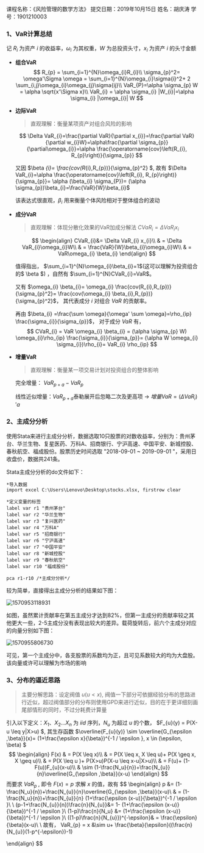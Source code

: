 课程名称：《风险管理的数学方法》
提交日期：2019年10月15日
姓名：胡庆涛
学号：1901210003

### 1、VaR计算总结

记 $R_{i}$ 为资产 $i$ 的收益率，$\omega_{i}$ 为其权重，$W$ 为总投资头寸，$x_{i}$ 为资产 $i$ 的头寸金额

- **组合VaR**
  $$
  R_{p} = \sum_{i=1}^{N}\omega_{i}R_{i}\\
  \sigma_{p}^2= \omega'\Sigma \omega = \sum_{i=1}^{N}\omega_{i}\sigma{i}^2+ 2 \sum_{i,j}\omega_{i}\omega_{j}\sigma{ij}\\
  VaR_{P}=\alpha \sigma_{p} W = \alpha \sqrt{x'\Sigma x}\\
  VaR_{i} = \alpha \sigma_{i} |W_{i}|=\alpha \sigma_{i} |\omega_{i}| W
  $$

- **边际VaR**

  > 直观理解：衡量某项资产对组合风险的影响

  $$
  \Delta VaR_{i}=\frac{\partial VaR}{\partial x_{i}}=\frac{\partial VaR}{\partial w_{i}W}=\alpha\frac{\partial \sigma_{p}}{\partial\omega_{i}}=\alpha \frac{\operatorname{cov}\left(R_{i}, R_{p}\right)}{\sigma_{p}}
  $$

  又因 $\beta _{i}= \frac{cov(R_{i},R_{p})}{\sigma_{p}^2} $, 故有 $\Delta VaR_{i}=\alpha  \frac{\operatorname{cov}\left(R_{i}, R_{p}\right)}{\sigma_{p}}= \alpha (\beta_{i} \sigma_{P})= (\alpha \sigma_{p})\beta_{i}=\frac{VaR}{W}\beta_{i}$ 

  该表达式很直观，$\beta_{i}$ 用来衡量个体风险相对于整体组合的波动

- **成分VaR**

  > 直观理解：体现分散化效果的VaR加成分解法 $CVaR_{i}= \Delta VaR_{i} x_{i}$

  $$
  \begin{align}
  CVaR_{i}&= \Delta VaR_{i} x_{i}\\
  & = \Delta VaR_{i}\omega_{i}W\\
  & = \frac{VaR}{W}\beta_{i}\omega_{i}W\\
  & = VaR\omega_{i} \beta_{i} 
  \end{align}
  $$

  值得指出， $\sum_{i=1}^{N}\omega_{i}\beta_{i}=1$(这可以理解为投资组合的$ \beta $) ，自然有 $\sum_{i=1}^{N}CVaR_{i}=VaR$。
  
  又有 $\omega_{i} \beta_{i}= \omega_{i} \frac{cov(R_{i},R_{p})}{\sigma_{p}^2}= \frac{cov(\omega_{i} \beta_{i},R_{p})}{\sigma_{p}^2}$， 其代表成分 $i$ 对组合 $VaR$ 的贡献率。
  
  再由 $\beta_{i} =\frac{\sum \omega}{\omega' \sum \omega}=\rho_{ip} \frac{\sigma_{i}}{\sigma_{p}}$， 对于成分 $VaR$ 有， 
  $$
  CVaR_{i} = VaR \omega_{i} \beta_{i} = (\alpha \sigma_{p} W) \omega_{i}\rho_{ip} \frac{\sigma_{i}}{\sigma_{p}}= (\alpha W \omega_{i} \sigma_{i})\rho_{i}= VaR_{i} \rho_{ip}
  $$

- **增量VaR**

  > 直观理解：衡量某一项交易计划对投资组合的整体影响

  完全增量： $VaR_{p+a}- VaR_{p}$

  线性近似增量：$VaR_{p+a}$泰勒展开后忽略二次及更高项 -> $增量VaR= (\Delta VaR_{i})'a$

### 2、主成分分析

使用Stata来进行主成分分析，数据选取10只股票的对数收益率，分别为：贵州茅台、华兰生物、复星医药、万科A、招商银行、宁沪高速、中国平安、新城控股、春秋航空、福成股份。股票历史时间选取 "2018-09-01 ~ 2019-09-01 "，采用日收盘价，数据共241条。

Stata主成分分析的do文件如下：

```
*导入数据
import excel C:\Users\Lenovo\Desktop\stocks.xlsx, firstrow clear

*定义变量的标签
label var r1 "贵州茅台"
label var r2 "华兰生物"
label var r3 "复兴医药"
label var r4 "万科A"
label var r5 "招商银行"
label var r6 "宁沪高速"
label var r7 "中国平安"
label var r8 "新城控股"
label var r9 "春秋航空"
label var r10 "福成股份"

pca r1-r10 /*主成分分析*/
```

较为简单，直接得出主成分分析的结果如下图：

![1570953118931](C:\Users\Lenovo\AppData\Roaming\Typora\typora-user-images\1570953118931.png)

如图，虽然累计贡献率在第五主成分才达到82%，但第一主成分的贡献率较之其他更大一些，2-5主成分没有表现出较大的差异。载荷旋转后，前六个主成分对应的向量分别如下图：

![1570955806730](C:\Users\Lenovo\AppData\Roaming\Typora\typora-user-images\1570955806730.png)

可见，第一个主成分中，各支股票的系数均为正，且可见系数较大的均为大盘股。该向量或许可以理解为市场的影响

### 3、分布的逼近思路

> 主要分解思路：设定阀值 $u(u < x)$, 阀值一下部分可依据经验分布的思路进行近似，超过阀值部分的分布则使用GPD来进行近似，目的在于更详细刻画尾部情形的同时，不过分耗费计算量

引入以下定义：$X_{1}、X_{2}...X_{n}$ 为 $iid$ 序列，$N_{u}$ 为超过 $u$ 的个数， $F_{u}(y) = P(X-u \leq y|X>u) $, 其生存函数 $\overline{F_{u}(y)} \sim \overline{G_{\epsilon ,\beta}}(x)= (1+\frac{\epsilon x}{\beta})^{-1 / \epsilon }, x \in (\epsilon, \beta) $
$$
\begin{align}
F(x) & = P(X \leq x)\\
& = P(X \leq x, X \leq u)+ P(X \geq x, X \geq u)\\
& = P(X \leq u )+ P(X>u)P(X-u \leq x-u|X>u)\\
& = F(u)+ (1-F(u))F_{u}(x-u)\\
& \sim (1-\frac{N_u}{n})+\frac{N_{u}}{n}\overline{G_{\epsilon ,\beta}}(x-u)
\end{align}
$$
 而要求 $VaR_{p}$ , 即令 $F(x)=p$ 求解 $x$ 的值，故有
$$
\begin{align}
p &= (1-\frac{N_u}{n})+\frac{N_{u}}{n}\overline{G_{\epsilon ,\beta}}(x-u)\\
& = (1-\frac{N_u}{n})+\frac{N_{u}}{n} (1+\frac{\epsilon (x-u)}{\beta})^{-1 / \epsilon }\\
\\
(p-1+\frac{N_{u}}{n})\frac{n}{N_{u}}&= 1- (1+\frac{\epsilon (x-u)}{\beta})^{-1 / \epsilon }\\
(1-p)\frac{n}{N_u} &=  (1+\frac{\epsilon (x-u)}{\beta})^{-1 / \epsilon }\\
((1-p)\frac{n}{N_{u}})^{-\epsilon}& = \frac{\epsilon}{\beta}(x-u)\\
\\
故有， VaR_{p} = x &\sim u+ \frac{\beta}{\epsilon}((\frac{n}{N_{u}}(1-p^{-\epsilon})-1)

\end{align}
$$

